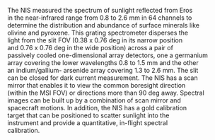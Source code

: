 
 
 The NIS measured the spectrum of sunlight reflected from Eros     
 in the near-infrared range from 0.8 to 2.6 mm in 64 channels to       
 determine the distribution and abundance of surface minerals like     
 olivine and pyroxene.  This grating spectrometer disperses the        
 light from the slit FOV (0.38 x 0.76 deg in its narrow position       
 and 0.76 x 0.76 deg in the wide position) across a pair of            
 passively cooled one-dimensional array detectors, one a germanium     
 array covering the lower wavelengths 0.8 to 1.5 mm and the other      
 an indium/gallium- arsenide array covering 1.3 to 2.6 mm. The slit    
 can be closed for dark current measurement. The NIS has a scan        
 mirror that enables it to view the common boresight direction         
 (within the MSI FOV) or directions more than 90 deg away. Spectral    
 images can be built up by a combination of scan mirror and            
 spacecraft motions. In addition, the NIS has a gold calibration       
 target that can be positioned to scatter sunlight into the            
 instrument and provide a quantitative, in-flight spectral             
 calibration.  

        
